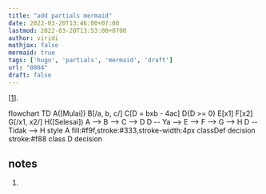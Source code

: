 ```yaml
---
title: "add partials mermaid"
date: 2022-03-20T13:46:00+07:00
lastmod: 2022-03-20T13:53:00+0700
author: viridi
mathjax: false
mermaid: true
tags: ['hugo', 'partials', 'mermaid', 'draft']
url: "0004"
draft: false
---
```

[[1](#r01)].

<div class="mermaid">
  flowchart TD
		A([Mulai])
		B[/a, b, c/]
		C[D = bxb - 4ac]
		D{D >= 0}
		E[x1]
		F[x2]
		G[/x1, x2/]
		H([Selesai])
		A --> B --> C --> D
		D -- Ya --> E --> F --> G --> H
		D -- Tidak --> H
		style A fill:#f9f,stroke:#333,stroke-width:4px
		classDef decision stroke:#f88
		class D decision
</div>

## notes
1. <a name='r01'></a>
